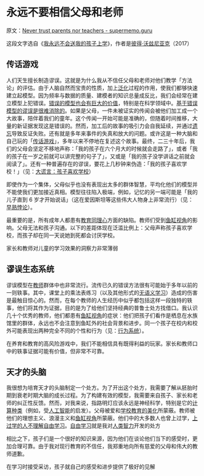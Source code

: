 # 永远不要相信父母和老师

原文：[Never trust parents nor teachers - supermemo.guru](https://supermemo.guru/wiki/Never_trust_parents_nor_teachers)

这段文字选自《[我永远不会送我的孩子上学](https://supermemo.guru/wiki/Problem_of_Schooling)》，作者是[彼得·沃兹尼亚克](https://supermemo.guru/wiki/Piotr_Wozniak)（2017）

## 传话游戏

人们天生擅长制造谬误。这就是为什么我从不信任父母和老师对他们教学「方法论」的评估。由于人脑自然而宝贵的性质，加上[泛化](https://supermemo.guru/wiki/Generalization)过程的作用，使我们都够快速建立起模型。因为频率与数据的质量、建模者的知识总量成反比，我们会经常在建立模型上犯错误。[错误的模型也会有巨大的价值](https://supermemo.guru/wiki/Value_of_wrong_models)，特别是在科学领域中。[基于错误模型的谬误是很难消除的](https://supermemo.guru/wiki/Myths_are_easy_to_swallow_and_hard_to_kill)。如果是父母，一件未被证实的传闻会被他们加工成一个大故事，陪伴着我们的童年。这个传闻一开始可能是准确的，但随着时间推移，大量的新证据发现这是错误的。然而，加工后的故事的吸引力会自我延续，并通过[遗忘](https://supermemo.guru/wiki/Forgetting)导致反证失败。还有就是多年来事件的失真和放大的问题。或许这是一种大脑和自己玩的「[传话游戏](https://en.wikipedia.org/wiki/Chinese_whispers)」，多年以来不停地在复述这个故事。最终，二三十年后，我们的父母会坚定不移地声称：「我的孩子在六个月大的时候就会走路了」，或者「我的孩子在一岁之前就可以讲完整的句子了」，又或是「我的孩子没学讲话之前就会阅读了」。还有一种普遍存在的谬误，要花上几秒钟来伪造：「我的孩子喜欢学校！」（见：[大谎言：孩子喜欢学校](https://supermemo.guru/wiki/Big_Fat_Lie:_Children_like_school)）

即使作为一个集体，父母似乎也没有表现出太多的群体智慧，平均化他们的模型并不能使我们更加接近真相。模型往往陷入极端，例如，记忆的另一端可能是「我的儿子直到 6 岁才开始说话」（这在爱因斯坦等这些伟大人物身上非常流行）（见：[早熟悖论](https://supermemo.guru/wiki/Precocity_paradox)）。

最重要的是，所有成年人都患有[教育同理心](https://supermemo.guru/wiki/Educational_empathy)方面的缺陷。教师们受到[鱼缸视角](https://supermemo.guru/wiki/Fish_tank_perspective)的影响。父母无法和孩子沟通。以下的差距体现在泛滥比例上：父母声称孩子喜欢学校，而孩子却在同一天说她到死都会讨厌学校。

家长和教师对儿童的学习效果的洞察力非常薄弱

## 谬误生态系统

谬误模型在[教师](https://supermemo.guru/wiki/Teacher)群体中也非常流行。流传已久的错误方法很有可能始于多年以前的一则轶事。其中，课堂上的乘法表练习（以及其他形式的[无语义学习](https://supermemo.guru/wiki/Asemantic_learning)）造成的伤害是最触目惊心的。然而，在每个教师的人生经历中似乎都包括这样一段独特的轶事，他们将其作为证据，目的是为了给他们坚持经典的普鲁士处方找借口。我认识几十个优秀的教师，他们都患有[鱼缸视角](https://supermemo.guru/wiki/Fish_tank_perspective)的症状：他们把孩子们看作是栖息在水族馆里的群体，永远也不会注意到鱼缸外的社会背景和进步。同一个孩子在校内和校外可能表现出两种完全不同的个性和行为（见：[行为系统](https://supermemo.guru/wiki/Behavioral_system)）。

在养育和教育的高风险游戏中，我们不能相信具有既得利益的玩家。家长和教师口中的轶事证据可能有价值，但非常不可靠。

## 天才的头脑

我很想为培育天才的头脑制定一个处方。为了开出这个处方，我需要了解从胚胎时期到衰老时期大脑的成长过程。为了构建有效的模型，我需要来自孩子、家长和老师的纠正性反馈。然而，对我来说，指路明灯应该永远是神经科学，特别是它的[计算种类](https://supermemo.guru/wiki/Conceptual_computation)（例如，受[人工智能](https://supermemo.guru/wiki/Artificial_intelligence)的启发）。父母被爱和[学校教育的美化](https://supermemo.guru/wiki/Glorification_of_schooling)所蒙蔽。教师被他们的理想主义、浪漫主义和[鱼缸视角](https://supermemo.guru/wiki/Fish_tank_perspective)所蒙蔽。他们中的大多数人也曾上过学，[上过学的人不理解自由学习](https://supermemo.guru/wiki/Schooled_people_do_not_understand_free_learning)。[自由学习](https://supermemo.guru/wiki/Free_learning)就是我对[人类智力](https://supermemo.guru/wiki/Intelligence)开发的处方

相比之下，孩子们是一个很好的知识来源，因为他们在谈论他们当下的感受时，更加合理可靠。由于我对现行教育的不信任，我郑重地向所有慈爱的父母和伟大的教师道歉。

在学习时接受采访，孩子就自己的感受和进步提供了极好的见解